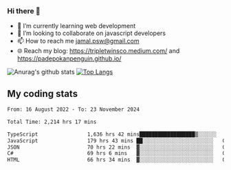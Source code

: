 ### Hi there 👋

<!--
**padepokanpenguin/padepokanpenguin** is a ✨ _special_ ✨ repository because its `README.md` (this file) appears on your GitHub profile.
-->

- 🌱 I’m currently learning  web development
- 👯 I’m looking to collaborate on javascript developers
- 📫 How to reach me jamal.psw@gmail.com
- 🌐 Reach my blog:
   https://tripletwinsco.medium.com/ and
   https://padepokanpenguin.github.io/

![Anurag's github stats](https://github-readme-stats.vercel.app/api?username=padepokanpenguin&count_private=true&disable_animations=false&show_icons=true&theme=default)
[![Top Langs](https://github-readme-stats.vercel.app/api/top-langs/?username=padepokanpenguin&theme=default&layout=compact)](https://github.com/padepokanpenguin)

## My coding stats

<!--START_SECTION:waka-->

```txt
From: 16 August 2022 - To: 23 November 2024

Total Time: 2,214 hrs 17 mins

TypeScript                1,636 hrs 42 mins██████████████████▒░░░░░░   73.92 %
JavaScript                179 hrs 43 mins ██░░░░░░░░░░░░░░░░░░░░░░░   08.12 %
JSON                      70 hrs 22 mins  ▓░░░░░░░░░░░░░░░░░░░░░░░░   03.18 %
C#                        69 hrs 6 mins   ▓░░░░░░░░░░░░░░░░░░░░░░░░   03.12 %
HTML                      66 hrs 34 mins  ▓░░░░░░░░░░░░░░░░░░░░░░░░   03.01 %
```

<!--END_SECTION:waka-->


